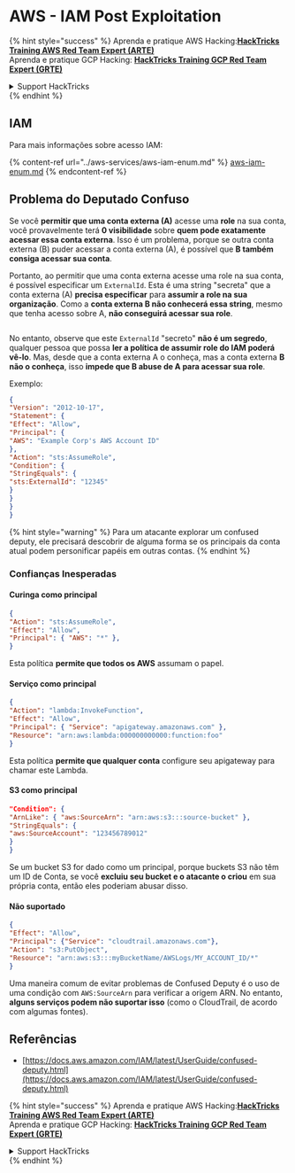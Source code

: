 # AWS - IAM Post Exploitation

{% hint style="success" %}
Aprenda e pratique AWS Hacking:<img src="/.gitbook/assets/image.png" alt="" data-size="line">[**HackTricks Training AWS Red Team Expert (ARTE)**](https://training.hacktricks.xyz/courses/arte)<img src="/.gitbook/assets/image.png" alt="" data-size="line">\
Aprenda e pratique GCP Hacking: <img src="/.gitbook/assets/image (2).png" alt="" data-size="line">[**HackTricks Training GCP Red Team Expert (GRTE)**<img src="/.gitbook/assets/image (2).png" alt="" data-size="line">](https://training.hacktricks.xyz/courses/grte)

<details>

<summary>Support HackTricks</summary>

* Confira os [**planos de assinatura**](https://github.com/sponsors/carlospolop)!
* **Junte-se ao** 💬 [**grupo no Discord**](https://discord.gg/hRep4RUj7f) ou ao [**grupo no telegram**](https://t.me/peass) ou **siga-nos** no **Twitter** 🐦 [**@hacktricks\_live**](https://twitter.com/hacktricks\_live)**.**
* **Compartilhe truques de hacking enviando PRs para os repositórios do** [**HackTricks**](https://github.com/carlospolop/hacktricks) e [**HackTricks Cloud**](https://github.com/carlospolop/hacktricks-cloud).

</details>
{% endhint %}

## IAM

Para mais informações sobre acesso IAM:

{% content-ref url="../aws-services/aws-iam-enum.md" %}
[aws-iam-enum.md](../aws-services/aws-iam-enum.md)
{% endcontent-ref %}

## Problema do Deputado Confuso

Se você **permitir que uma conta externa (A)** acesse uma **role** na sua conta, você provavelmente terá **0 visibilidade** sobre **quem pode exatamente acessar essa conta externa**. Isso é um problema, porque se outra conta externa (B) puder acessar a conta externa (A), é possível que **B também consiga acessar sua conta**.

Portanto, ao permitir que uma conta externa acesse uma role na sua conta, é possível especificar um `ExternalId`. Esta é uma string "secreta" que a conta externa (A) **precisa especificar** para **assumir a role na sua organização**. Como a **conta externa B não conhecerá essa string**, mesmo que tenha acesso sobre A, **não conseguirá acessar sua role**.

<figure><img src="../../../.gitbook/assets/image (95).png" alt=""><figcaption></figcaption></figure>

No entanto, observe que este `ExternalId` "secreto" **não é um segredo**, qualquer pessoa que possa **ler a política de assumir role do IAM poderá vê-lo**. Mas, desde que a conta externa A o conheça, mas a conta externa **B não o conheça**, isso **impede que B abuse de A para acessar sua role**.

Exemplo:
```json
{
"Version": "2012-10-17",
"Statement": {
"Effect": "Allow",
"Principal": {
"AWS": "Example Corp's AWS Account ID"
},
"Action": "sts:AssumeRole",
"Condition": {
"StringEquals": {
"sts:ExternalId": "12345"
}
}
}
}
```
{% hint style="warning" %}
Para um atacante explorar um confused deputy, ele precisará descobrir de alguma forma se os principais da conta atual podem personificar papéis em outras contas.
{% endhint %}

### Confianças Inesperadas

#### Curinga como principal
```json
{
"Action": "sts:AssumeRole",
"Effect": "Allow",
"Principal": { "AWS": "*" },
}
```
Esta política **permite que todos os AWS** assumam o papel.

#### Serviço como principal
```json
{
"Action": "lambda:InvokeFunction",
"Effect": "Allow",
"Principal": { "Service": "apigateway.amazonaws.com" },
"Resource": "arn:aws:lambda:000000000000:function:foo"
}
```
Esta política **permite que qualquer conta** configure seu apigateway para chamar este Lambda.

#### S3 como principal
```json
"Condition": {
"ArnLike": { "aws:SourceArn": "arn:aws:s3:::source-bucket" },
"StringEquals": {
"aws:SourceAccount": "123456789012"
}
}
```
Se um bucket S3 for dado como um principal, porque buckets S3 não têm um ID de Conta, se você **excluiu seu bucket e o atacante o criou** em sua própria conta, então eles poderiam abusar disso.

#### Não suportado
```json
{
"Effect": "Allow",
"Principal": {"Service": "cloudtrail.amazonaws.com"},
"Action": "s3:PutObject",
"Resource": "arn:aws:s3:::myBucketName/AWSLogs/MY_ACCOUNT_ID/*"
}
```
Uma maneira comum de evitar problemas de Confused Deputy é o uso de uma condição com `AWS:SourceArn` para verificar a origem ARN. No entanto, **alguns serviços podem não suportar isso** (como o CloudTrail, de acordo com algumas fontes).

## Referências

* [https://docs.aws.amazon.com/IAM/latest/UserGuide/confused-deputy.html](https://docs.aws.amazon.com/IAM/latest/UserGuide/confused-deputy.html)

{% hint style="success" %}
Aprenda e pratique AWS Hacking:<img src="/.gitbook/assets/image.png" alt="" data-size="line">[**HackTricks Training AWS Red Team Expert (ARTE)**](https://training.hacktricks.xyz/courses/arte)<img src="/.gitbook/assets/image.png" alt="" data-size="line">\
Aprenda e pratique GCP Hacking: <img src="/.gitbook/assets/image (2).png" alt="" data-size="line">[**HackTricks Training GCP Red Team Expert (GRTE)**<img src="/.gitbook/assets/image (2).png" alt="" data-size="line">](https://training.hacktricks.xyz/courses/grte)

<details>

<summary>Support HackTricks</summary>

* Confira os [**planos de assinatura**](https://github.com/sponsors/carlospolop)!
* **Junte-se ao** 💬 [**grupo no Discord**](https://discord.gg/hRep4RUj7f) ou ao [**grupo no Telegram**](https://t.me/peass) ou **siga-nos** no **Twitter** 🐦 [**@hacktricks\_live**](https://twitter.com/hacktricks\_live)**.**
* **Compartilhe truques de hacking enviando PRs para os repositórios do** [**HackTricks**](https://github.com/carlospolop/hacktricks) e [**HackTricks Cloud**](https://github.com/carlospolop/hacktricks-cloud).

</details>
{% endhint %}
